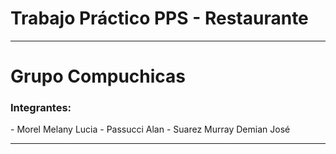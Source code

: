 <h1>Trabajo Práctico PPS - Restaurante</h1>
<hr>
<h1>Grupo Compuchicas</h1>
<h3>Integrantes:</h3>
  - Morel Melany Lucia
  - Passucci Alan
  - Suarez Murray Demian José
<hr>
